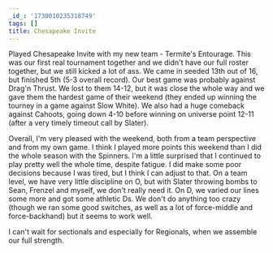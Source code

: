 ```yaml
---
_id_: '1730010235318749'
tags: []
title: Chesapeake Invite
---
```


Played Chesapeake Invite with my new team - Termite's Entourage. This was our first real tournament together and we didn't have our full roster together, but we still kicked a lot of ass. We came in seeded 13th out of 16, but finished 5th (5-3 overall record). Our best game was probably against Drag'n Thrust. We lost to them 14-12, but it was close the whole way and we gave them the hardest game of their weekend (they ended up winning the tourney in a game against Slow White). We also had a huge comeback against Cahoots, going down 4-10 before winning on universe point 12-11 (after a very timely timeout call by Slater). 

Overall, I'm very pleased with the weekend, both from a team perspective and from my own game. I think I played more points this weekend than I did the whole season with the Spinners. I'm a little surprised that I continued to play pretty well the whole time, despite fatigue. I did make some poor decisions because I was tired, but I think I can adjust to that. On a team level, we have very little discipline on O, but with Slater throwing bombs to Sean, Frenzel and myself, we don't really need it. On D, we varied our lines some more and got some athletic Ds. We don't do anything too crazy (though we ran some good switches, as well as a lot of force-middle and force-backhand) but it seems to work well. 

I can't wait for sectionals and especially for Regionals, when we assemble our full strength.
